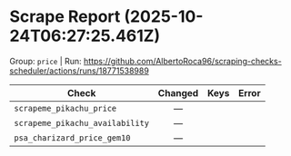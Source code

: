 # Scrape Report (2025-10-24T06:27:25.461Z)

Group: `price`  |  Run: https://github.com/AlbertoRoca96/scraping-checks-scheduler/actions/runs/18771538989

| Check | Changed | Keys | Error |
|---|:---:|:--|:--|
| `scrapeme_pikachu_price` | — |  |  |
| `scrapeme_pikachu_availability` | — |  |  |
| `psa_charizard_price_gem10` | — |  |  |
